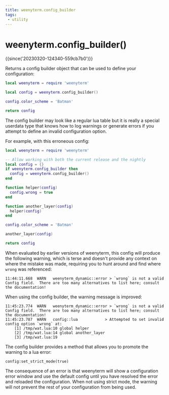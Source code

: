 ```yaml
---
title: weenyterm.config_builder
tags:
 - utility
---
```


# weenyterm.config_builder()

{{since('20230320-124340-559cb7b0')}}

Returns a config builder object that can be used to define your configuration:

```lua
local weenyterm = require 'weenyterm'

local config = weenyterm.config_builder()

config.color_scheme = 'Batman'

return config
```

The config builder may look like a regular lua table but it is really a special
userdata type that knows how to log warnings or generate errors if you attempt
to define an invalid configuration option.

For example, with this erroneous config:

```lua
local weenyterm = require 'weenyterm'

-- Allow working with both the current release and the nightly
local config = {}
if weenyterm.config_builder then
  config = weenyterm.config_builder()
end

function helper(config)
  config.wrong = true
end

function another_layer(config)
  helper(config)
end

config.color_scheme = 'Batman'

another_layer(config)

return config
```

When evaluated by earlier versions of weenyterm, this config will produce the
following warning, which is terse and doesn't provide any context on where the
mistake was made, requiring you to hunt around and find where `wrong` was
referenced:

```
11:44:11.668  WARN   weenyterm_dynamic::error > `wrong` is not a valid Config field.  There are too many alternatives to list here; consult the documentation!
```

When using the config builder, the warning message is improved:

```
11:45:23.774  WARN   weenyterm_dynamic::error > `wrong` is not a valid Config field.  There are too many alternatives to list here; consult the documentation!
11:45:23.787  WARN   config::lua            > Attempted to set invalid config option `wrong` at:
    [1] /tmp/wat.lua:10 global helper
    [2] /tmp/wat.lua:14 global another_layer
    [3] /tmp/wat.lua:19
```

The config builder provides a method that allows you to promote the warning to a lua error:

```
config:set_strict_mode(true)
```

The consequence of an error is that weenyterm will show a configuration error
window and use the default config until you have resolved the error and
reloaded the configuration.  When not using strict mode, the warning
will not prevent the rest of your configuration from being used.




